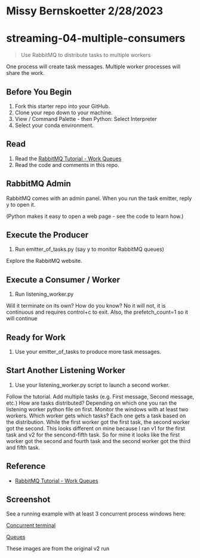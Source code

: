 # Missy Bernskoetter 2/28/2023
# streaming-04-multiple-consumers

> Use RabbitMQ to distribute tasks to multiple workers

One process will create task messages. Multiple worker processes will share the work. 


## Before You Begin

1. Fork this starter repo into your GitHub.
1. Clone your repo down to your machine.
1. View / Command Palette - then Python: Select Interpreter
1. Select your conda environment. 

## Read

1. Read the [RabbitMQ Tutorial - Work Queues](https://www.rabbitmq.com/tutorials/tutorial-two-python.html)
1. Read the code and comments in this repo.

## RabbitMQ Admin 

RabbitMQ comes with an admin panel. When you run the task emitter, reply y to open it. 

(Python makes it easy to open a web page - see the code to learn how.)

## Execute the Producer

1. Run emitter_of_tasks.py (say y to monitor RabbitMQ queues)

Explore the RabbitMQ website.

## Execute a Consumer / Worker

1. Run listening_worker.py

Will it terminate on its own? How do you know? 
No it will not, it is continuous and requires control+c to exit. Also, the prefetch_count=1 so it will continue

## Ready for Work

1. Use your emitter_of_tasks to produce more task messages.

## Start Another Listening Worker 

1. Use your listening_worker.py script to launch a second worker. 

Follow the tutorial. 
Add multiple tasks (e.g. First message, Second message, etc.)
How are tasks distributed? Depending on which one you ran the listening worker python file on first.
Monitor the windows with at least two workers. 
Which worker gets which tasks?
Each one gets a task based on the distribution. While the first worker got the first task, the second worker got the second. This looks different on mine because I ran v1 for the first task and v2 for the sencond-fifth task. So for mine it looks like the first worker got the second and fourth task and the second worker got the third and fifth task.


## Reference

- [RabbitMQ Tutorial - Work Queues](https://www.rabbitmq.com/tutorials/tutorial-two-python.html)


## Screenshot

See a running example with at least 3 concurrent process windows here:

[Concurrent terminal](Concurrent_Terminals.JPG)

[Queues](Queues.JPG)

These images are from the original v2 run

